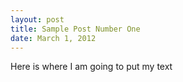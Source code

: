 ```yaml
---
layout: post
title: Sample Post Number One 
date: March 1, 2012
---
```


Here is where I am going to put my text
